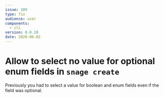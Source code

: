```yaml
---
issue: 109
type: fix
audience: user
components:
  - cli
version: 0.0.18
date: 2020-06-02
---
```


# Allow to select no value for optional enum fields in `snage create`

Previously you had to select a value for boolean and enum fields even if the
field was optional.
